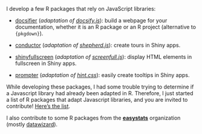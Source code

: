 
I develop a few R packages that rely on JavaScript libraries:

-   [docsifier](https://docsifier.etiennebacher.com) (*adaptation of
    [docsify.js](https://docsify.js.org/#/)*): build a webpage for your
    documentation, whether it is an R package or an R project
    (alternative to `{pkgdown}`).

-   [conductor](https://github.com/etiennebacher/conductor) (*adaptation
    of [shepherd.js](https://shepherdjs.dev/)*): create tours in Shiny
    apps.

-   [shinyfullscreen](https://github.com/etiennebacher/shinyfullscreen)
    (*adaptation of
    [screenfull.js](https://github.com/sindresorhus/screenfull.js)*):
    display HTML elements in fullscreen in Shiny apps.

-   [prompter](https://github.com/etiennebacher/prompter) (*adaptation
    of [hint.css](https://github.com/chinchang/hint.css)*): easily
    create tooltips in Shiny apps.

While developing these packages, I had some trouble trying to determine
if a Javascript library had already been adapted in R. Therefore, I just
started a list of R packages that adapt Javascript libraries, and you
are invited to contribute! [Here’s the
list](https://github.com/etiennebacher/r-js-adaptation).

I also contribute to some R packages from the
[**easystats**](https://github.com/easystats/) organization (mostly
[datawizard](https://github.com/easystats/datawizard)).
